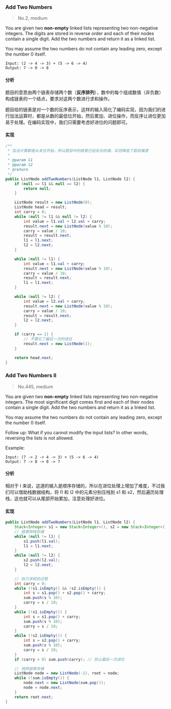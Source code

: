 ### Add Two Numbers

> No.2, medium

You are given two __non-empty__ linked lists representing two non-negative integers. The digits are stored in reverse order and each of their nodes contain a single digit. Add the two numbers and return it as a linked list.

You may assume the two numbers do not contain any leading zero, except the number 0 itself.

```
Input: (2 -> 4 -> 3) + (5 -> 6 -> 4)
Output: 7 -> 0 -> 8
```

#### 分析

题目的意思由两个链表存储两个数（__反序排列__），数中的每个组成数值（非负数）构成链表的一个结点，要求对这两个数进行求和操作。

题目给的链表是对一个数的反序表示，这样的输入简化了编码实现，因为我们的进行加法运算时，都是从数的最低位开始，然后累加、进位操作，而反序让进位更加易于处理。在编码实现中，我们只需要考虑好进位的问题即可。

#### 实现

```java
/**
 * 加法计算都是从末位开始，所以题目中的链表已经反向存储，实则降低了题目难度
 *
 * @param l1
 * @param l2
 * @return
 */
public ListNode addTwoNumbers(ListNode l1, ListNode l2) {
    if (null == l1 && null == l2) {
        return null;
    }

    ListNode result = new ListNode(0);
    ListNode head = result;
    int carry = 0;
    while (null != l1 && null != l2) {
        int value = l1.val + l2.val + carry;
        result.next = new ListNode(value % 10);
        carry = value / 10;
        result = result.next;
        l1 = l1.next;
        l2 = l2.next;
    }

    while (null != l1) {
        int value = l1.val + carry;
        result.next = new ListNode(value % 10);
        carry = value / 10;
        result = result.next;
        l1 = l1.next;
    }

    while (null != l2) {
        int value = l2.val + carry;
        result.next = new ListNode(value % 10);
        carry = value / 10;
        result = result.next;
        l2 = l2.next;
    }

    if (carry == 1) {
        // 不要忘了最后一次的进位
        result.next = new ListNode(1);
    }

    return head.next;
}
```

### Add Two Numbers II

> No.445, medium

You are given two __non-empty__ linked lists representing two non-negative integers. The most significant digit comes first and each of their nodes contain a single digit. Add the two numbers and return it as a linked list.

You may assume the two numbers do not contain any leading zero, except the number 0 itself.

Follow up:
What if you cannot modify the input lists? In other words, reversing the lists is not allowed.

Example:

```
Input: (7 -> 2 -> 4 -> 3) + (5 -> 6 -> 4)
Output: 7 -> 8 -> 0 -> 7
```

#### 分析

相对于 I 来说，这道的输入是顺序存储的，所以在进位处理上增加了难度，不过我们可以借助栈数据结构，将 l1 和 l2 中的元素分别压栈到 s1 和 s2，然后遍历处理栈，这也就可以从尾部开始累加，注意处理好进位。

#### 实现

```java
public ListNode addTwoNumbers(ListNode l1, ListNode l2) {
    Stack<Integer> s1 = new Stack<Integer>(), s2 = new Stack<Integer>(), sum = new Stack<Integer>();
    // 链表转栈存储
    while (null != l1) {
        s1.push(l1.val);
        l1 = l1.next;
    }
    while (null != l2) {
        s2.push(l2.val);
        l2 = l2.next;
    }

    // 执行求和的过程
    int carry = 0;
    while (!s1.isEmpty() && !s2.isEmpty()) {
        int s = s1.pop() + s2.pop() + carry;
        sum.push(s % 10);
        carry = s / 10;
    }
    while (!s1.isEmpty()) {
        int s = s1.pop() + carry;
        sum.push(s % 10);
        carry = s / 10;
    }
    while (!s2.isEmpty()) {
        int s = s2.pop() + carry;
        sum.push(s % 10);
        carry = s / 10;
    }
    if (carry > 0) sum.push(carry); // 防止最后一次进位

    // 栈转链表存储
    ListNode node = new ListNode(-1), root = node;
    while (!sum.isEmpty()) {
        node.next = new ListNode(sum.pop());
        node = node.next;
    }
    return root.next;
}
```
